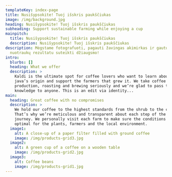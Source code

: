 ```yaml
---
templateKey: index-page
title: Nusišypsokite! Tuoj išskris paukščiukas
image: /img/background.jpg
heading: Nusišypsokite! Tuoj išskris paukščiukas
subheading: Support sustainable farming while enjoying a cup
mainpitch:
  title: Nusišypsokite! Tuoj išskris paukščiukas
  description: Nusišypsokite! Tuoj išskris paukščiukas
description: Mėgstame fotografuoti, pagauti žavingas akimirkas ir gautu
  nuotraukų rezultatu suteikti džiaugsmo!
intro:
  blurbs: []
  heading: What we offer
  description: >
    Kaldi is the ultimate spot for coffee lovers who want to learn about their
    java’s origin and support the farmers that grew it. We take coffee
    production, roasting and brewing seriously and we’re glad to pass that
    knowledge to anyone. This is an edit via identity...
main:
  heading: Great coffee with no compromises
  description: >
    We hold our coffee to the highest standards from the shrub to the cup.
    That’s why we’re meticulous and transparent about each step of the coffee’s
    journey. We personally visit each farm to make sure the conditions are
    optimal for the plants, farmers and the local environment.
  image1:
    alt: A close-up of a paper filter filled with ground coffee
    image: /img/products-grid3.jpg
  image2:
    alt: A green cup of a coffee on a wooden table
    image: /img/products-grid2.jpg
  image3:
    alt: Coffee beans
    image: /img/products-grid1.jpg
---
```

